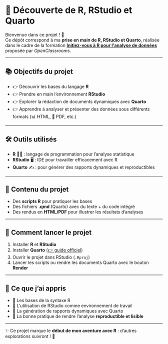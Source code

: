 # 🌱 Découverte de R, RStudio et Quarto  

Bienvenue dans ce projet ! 🎉  
Ce dépôt correspond à ma **prise en main de R, RStudio et Quarto**, réalisée dans le cadre de la formation **[Initiez-vous à R pour l'analyse de données](https://openclassrooms.com/fr/courses/7165026-initiez-vous-a-r-pour-lanalyse-de-donnees)** proposée par *OpenClassrooms*.  

---

## 📚 Objectifs du projet  
- 👉 Découvrir les bases du langage **R**  
- 👉 Prendre en main l’environnement **RStudio**  
- 👉 Explorer la rédaction de documents dynamiques avec **Quarto**  
- 👉 Apprendre à analyser et présenter des données sous différents formats (📊 HTML, 📄 PDF, etc.)  

---

## 🛠️ Outils utilisés  
- **R** 🧑‍💻 : langage de programmation pour l’analyse statistique  
- **RStudio** 🖥️ : IDE pour travailler efficacement avec R  
- **Quarto** ✍️ : pour générer des rapports dynamiques et reproductibles  

---

## 📂 Contenu du projet  
- Des **scripts R** pour pratiquer les bases  
- Des fichiers **.qmd** (Quarto) avec du texte + du code intégré  
- Des rendus en **HTML/PDF** pour illustrer les résultats d’analyses  

---

## 🚀 Comment lancer le projet  
1. Installer **R** et **RStudio**  
2. Installer **Quarto** ([👉 guide officiel](https://quarto.org/docs/get-started/))  
3. Ouvrir le projet dans RStudio (`.Rproj`)  
4. Lancer les scripts ou rendre les documents Quarto avec le bouton **Render**  

---

## 🌟 Ce que j’ai appris  
- 📌 Les bases de la syntaxe R  
- 📌 L’utilisation de RStudio comme environnement de travail  
- 📌 La génération de rapports dynamiques avec Quarto  
- 📌 La bonne pratique de rendre l’analyse **reproductible et lisible**  

---

✨ Ce projet marque le **début de mon aventure avec R** : d’autres explorations suivront ! 🚀
